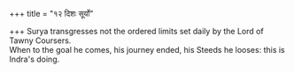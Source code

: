 +++
title = "१२ दिशः सूर्यो"

+++
Surya transgresses not the ordered limits set daily by the Lord of Tawny Coursers.  
     When to the goal he comes, his journey ended, his Steeds he looses: this is Indra's doing.